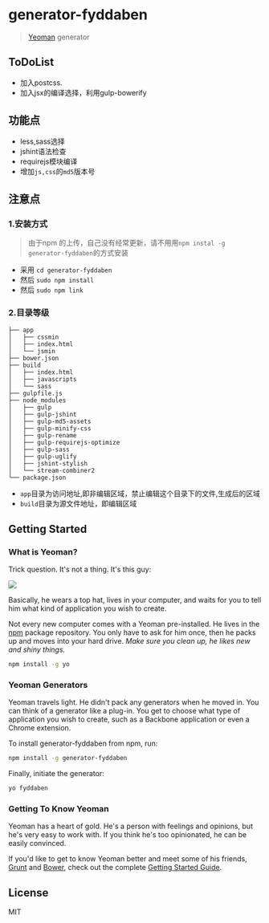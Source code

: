 # generator-fyddaben 

> [Yeoman](http://yeoman.io) generator

## ToDoList

- 加入postcss.
- 加入jsx的编译选择，利用gulp-bowerify

## 功能点

- less,sass选择
- jshint语法检查
- requirejs模块编译
- 增加`js,css`的`md5`版本号

## 注意点
### 1.安装方式
> 由于npm 的上传，自己没有经常更新，请不用用`npm instal -g generator-fyddaben`的方式安装

- 采用 `cd generator-fyddaben`
- 然后 `sudo npm install`
- 然后 `sudo npm link`

### 2.目录等级
```
├── app
│   ├── cssmin
│   ├── index.html
│   └── jsmin
├── bower.json
├── build
│   ├── index.html
│   ├── javascripts
│   └── sass
├── gulpfile.js
├── node_modules
│   ├── gulp
│   ├── gulp-jshint
│   ├── gulp-md5-assets
│   ├── gulp-minify-css
│   ├── gulp-rename
│   ├── gulp-requirejs-optimize
│   ├── gulp-sass
│   ├── gulp-uglify
│   ├── jshint-stylish
│   └── stream-combiner2
└── package.json
```
- `app`目录为访问地址,即非编辑区域，禁止编辑这个目录下的文件,生成后的区域
- `build`目录为源文件地址，即编辑区域


## Getting Started

### What is Yeoman?

Trick question. It's not a thing. It's this guy:

![](http://i.imgur.com/JHaAlBJ.png)

Basically, he wears a top hat, lives in your computer, and waits for you to tell him what kind of application you wish to create.

Not every new computer comes with a Yeoman pre-installed. He lives in the [npm](https://npmjs.org) package repository. You only have to ask for him once, then he packs up and moves into your hard drive. *Make sure you clean up, he likes new and shiny things.*

```bash
npm install -g yo
```

### Yeoman Generators

Yeoman travels light. He didn't pack any generators when he moved in. You can think of a generator like a plug-in. You get to choose what type of application you wish to create, such as a Backbone application or even a Chrome extension.

To install generator-fyddaben from npm, run:

```bash
npm install -g generator-fyddaben
```

Finally, initiate the generator:

```bash
yo fyddaben
```

### Getting To Know Yeoman

Yeoman has a heart of gold. He's a person with feelings and opinions, but he's very easy to work with. If you think he's too opinionated, he can be easily convinced.

If you'd like to get to know Yeoman better and meet some of his friends, [Grunt](http://gruntjs.com) and [Bower](http://bower.io), check out the complete [Getting Started Guide](https://github.com/yeoman/yeoman/wiki/Getting-Started).


## License

MIT
